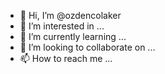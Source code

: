 - 👋 Hi, I’m @ozdencolaker
- 👀 I’m interested in ...
- 🌱 I’m currently learning ...
- 💞️ I’m looking to collaborate on ...
- 📫 How to reach me ...

<!---
ozdencolaker/ozdencolaker is a ✨ special ✨ repository because its `README.md` (this file) appears on your GitHub profile.
You can click the Preview link to take a look at your changes.
--->
